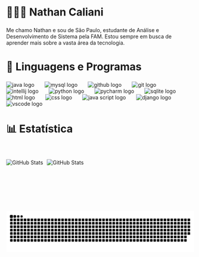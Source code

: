 <h1 align="left">👨🏻‍💻 Nathan Caliani</h1>

###

<p align="left">Me chamo Nathan e sou de São Paulo, estudante de Análise e Desenvolvimento de Sistema pela FAM. Estou sempre em busca de aprender mais sobre a vasta área da tecnologia.</p>

###

<h1 align="left">🤖 Linguagens e Programas</h1>

###

<div align="left">
  <img src="https://skillicons.dev/icons?i=java" height="40" alt="java logo"  />
  <img width="20" />
  <img src="https://skillicons.dev/icons?i=mysql" height="40" alt="mysql logo"  />
  <img width="20" />
  <img src="https://skillicons.dev/icons?i=github" height="40" alt="github logo"  />
  <img width="20" />
  <img src="https://cdn.jsdelivr.net/gh/devicons/devicon/icons/git/git-original.svg" height="40" alt="git logo"  />
  <img width="20" />
  <img src="https://cdn.jsdelivr.net/gh/devicons/devicon/icons/intellij/intellij-original.svg" height="40" alt="intellij logo"  />
  <img width="20" />
  <img src="https://cdn.jsdelivr.net/gh/devicons/devicon/icons/python/python-original.svg" height="40" alt="python logo"  />
  <img width="20" />
  <img src="https://cdn.jsdelivr.net/gh/devicons/devicon/icons/pycharm/pycharm-original.svg" height="40" alt="pycharm logo"  />
  <img width="20" />
  <img src="https://github.com/user-attachments/assets/a0ac59ed-f03c-453f-863b-f60336e19b1a" height="40" alt="sqlite logo"  />
  <img width="20" />
  <img src="https://github.com/user-attachments/assets/7e70f826-523f-47c2-97bb-2d84b29a6e80" height="40" alt="html logo"  />
  <img width="20" />
  <img src="https://github.com/user-attachments/assets/fb26c8d4-b3ad-49c4-bbf6-7cf8eeeb0d7d" height="40" alt="css logo"  />
  <img width="20" />
  <img src="https://github.com/user-attachments/assets/358d8383-7610-46ed-b23d-a1e9459b4981" height="40" alt="java script logo"  />
  <img width="20" />
  <img src="https://github.com/user-attachments/assets/97a1e970-195b-4a23-bdff-16ebdef4dfaf" height="40" alt="django logo"  />
  <img width="20" />
  <img src="https://github.com/user-attachments/assets/9737148b-9593-4511-a501-6c8ea1a1d306" height="40" alt="vscode logo"  />
</div>

###
</div>

###

<h1 align="left">📊 Estatística</h1>

###

<br clear="both">

<p>
  <img 
    align="left" 
    alt="GitHub Stats" 
    height="140" 
    style="padding-right: 10px;" 
    src="https://github-readme-stats.vercel.app/api?username=NtCalii&show_icons=true&theme=tokyonight&include_all_commits=true&locale=pt-br" 
  />

<img 
      align="left" 
      alt="GitHub Stats" 
      height="120" 
      src="https://github-readme-stats.vercel.app/api/top-langs/?username=NtCalii&theme=tokyonight&layout=compact&custom_title=Tecnologias&langs_count=9" 
  />

</p>

###

<picture align="left">
  <source media="(prefers-color-scheme: dark)" srcset="https://raw.githubusercontent.com/mari4souza/mari4souza/output/github-contribution-grid-snake-dark.svg">
  <source media="(prefers-color-scheme: light)" srcset="https://raw.githubusercontent.com/mari4souza/mari4souza/output/github-contribution-grid-snake-dark.svg">
  <img align="center" alt="github contribution grid snake animation" src="https://raw.githubusercontent.com/mari4souza/mari4souza/output/github-contribution-grid-snake.svg">
</picture>


